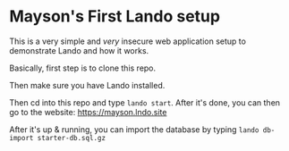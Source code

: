 # Mayson's First Lando setup

This is a very simple and *very* insecure web application setup to demonstrate Lando and how it works.

Basically, first step is to clone this repo.

Then make sure you have Lando installed.

Then cd into this repo and type `lando start`. After it's done, you can then go to the website: https://mayson.lndo.site

After it's up & running, you can import the database by typing `lando db-import starter-db.sql.gz`

